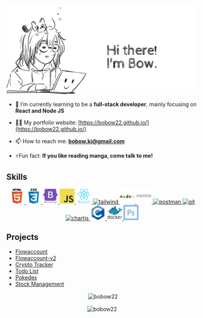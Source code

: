 <div align="center"><img src="https://github.com/bobow22/bobow22/blob/master/assets/Hi%20there!%20I'm%20Bow.%202.jpg?raw=true"></div>

<!-- <h1 align="center">Hi 👋, I'm Bow </h1> -->
<!-- <h3 align="center">A passionate full-stack developer from Thailand</h3> -->

<!-- ## About me -->

- 🌱 I’m currently learning to be a **full-stack developer**, mainly focusing on **React and Node JS**

- 👨‍💻 My portfolio website: [https://bobow22.github.io/](https://bobow22.github.io/)

- 📫 How to reach me: **bobow.kj@gmail.com**

- ⚡Fun fact: **If you like reading manga, come talk to me!**

## Skills

<p align="center"> 
<a href="https://www.w3.org/html/" target="_blank" rel="noreferrer"> <img src="https://raw.githubusercontent.com/devicons/devicon/master/icons/html5/html5-original-wordmark.svg" alt="html5" width="40" height="40"/> </a>
<a href="https://www.w3schools.com/css/" target="_blank" rel="noreferrer"> <img src="https://raw.githubusercontent.com/devicons/devicon/master/icons/css3/css3-original-wordmark.svg" alt="css3" width="40" height="40"/> </a>
<a href="https://getbootstrap.com" target="_blank" rel="noreferrer"> <img src="https://raw.githubusercontent.com/devicons/devicon/master/icons/bootstrap/bootstrap-plain-wordmark.svg" alt="bootstrap" width="40" height="40"/> </a> 
<a href="https://developer.mozilla.org/en-US/docs/Web/JavaScript" target="_blank" rel="noreferrer"> <img src="https://raw.githubusercontent.com/devicons/devicon/master/icons/javascript/javascript-original.svg" alt="javascript" width="40" height="40"/> </a>
<a href="https://reactjs.org/" target="_blank" rel="noreferrer">
<img src="https://raw.githubusercontent.com/devicons/devicon/master/icons/react/react-original-wordmark.svg" alt="react" width="40" height="40"/> </a>
<a href="https://tailwindcss.com/" target="_blank" rel="noreferrer"> <img src="https://www.vectorlogo.zone/logos/tailwindcss/tailwindcss-icon.svg" alt="tailwind" width="40" height="40"/> </a>
<a href="https://nodejs.org" target="_blank" rel="noreferrer"> <img src="https://raw.githubusercontent.com/devicons/devicon/master/icons/nodejs/nodejs-original-wordmark.svg" alt="nodejs" width="40" height="40"/> </a>
<a href="https://expressjs.com" target="_blank" rel="noreferrer"> <img src="https://raw.githubusercontent.com/devicons/devicon/master/icons/express/express-original-wordmark.svg" alt="express" width="40" height="40"/> </a>
<a href="https://postman.com" target="_blank" rel="noreferrer"> <img src="https://www.vectorlogo.zone/logos/getpostman/getpostman-icon.svg" alt="postman" width="40" height="40"/> </a>
<a href="https://git-scm.com/" target="_blank" rel="noreferrer"> <img src="https://www.vectorlogo.zone/logos/git-scm/git-scm-icon.svg" alt="git" width="40" height="40"/> </a>
<a href="https://www.chartjs.org" target="_blank" rel="noreferrer"> <img src="https://www.chartjs.org/media/logo-title.svg" alt="chartjs" width="40" height="40"/> </a>
<a href="https://www.cprogramming.com/" target="_blank" rel="noreferrer"> <img src="https://raw.githubusercontent.com/devicons/devicon/master/icons/c/c-original.svg" alt="c" width="40" height="40"/> </a>
<a href="https://www.docker.com/" target="_blank" rel="noreferrer"> <img src="https://raw.githubusercontent.com/devicons/devicon/master/icons/docker/docker-original-wordmark.svg" alt="docker" width="40" height="40"/> </a>
<a href="https://www.photoshop.com/en" target="_blank" rel="noreferrer"> <img src="https://raw.githubusercontent.com/devicons/devicon/master/icons/photoshop/photoshop-line.svg" alt="photoshop" width="40" height="40"/> </a>
</p>

## Projects

- [Flowaccount](http://13.229.197.248/)
- [Flowaccount-v2](http://13.215.191.2/)
- [Crypto Tracker](https://crypto-tracker-sandy-six.vercel.app/)
- [Todo List](https://todolist-seven-mauve.vercel.app/)
- [Pokedex](https://pokedex-taupe-six.vercel.app/)
- [Stock Management](http://18.136.199.111/)

<div align="center"><p>&nbsp;<img align="center" src="https://github-readme-stats.vercel.app/api?username=bobow22&show_icons=true&locale=en" alt="bobow22" /></p>

<p><img align="center" src="https://github-readme-streak-stats.herokuapp.com/?user=bobow22&" alt="bobow22" /></p></div>
